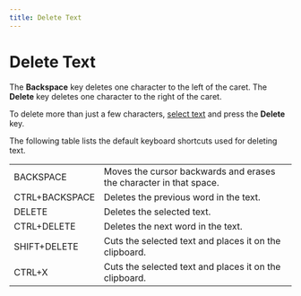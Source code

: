 ```yaml
---
title: Delete Text
---
```

# Delete Text
The **Backspace** key deletes one character to the left of the caret. The **Delete** key deletes one character to the right of the caret.

To delete more than just a few characters, [select text](../../../../interface-elements-for-desktop/articles/rich-text-editor/text-editing/select-text.md) and press the **Delete** key.

The following table lists the default keyboard shortcuts used for deleting text.

|  |  |
|---|---|
| BACKSPACE | Moves the cursor backwards and erases the character in that space. |
| CTRL+BACKSPACE | Deletes the previous word in the text. |
| DELETE | Deletes the selected text. |
| CTRL+DELETE | Deletes the next word in the text. |
| SHIFT+DELETE | Cuts the selected text and places it on the clipboard. |
| CTRL+X | Cuts the selected text and places it on the clipboard. |